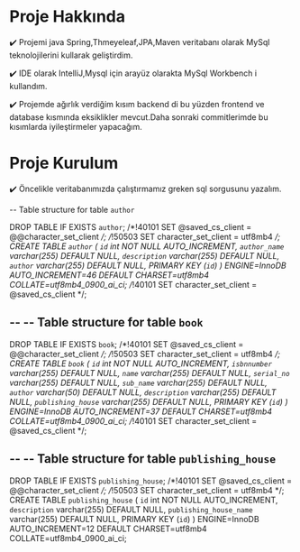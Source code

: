# Proje Hakkında

:heavy_check_mark: Projemi java Spring,Thmeyeleaf,JPA,Maven veritabanı olarak MySql teknolojilerini kullarak geliştirdim.

:heavy_check_mark: IDE olarak IntelliJ,Mysql için arayüz olarakta MySql Workbench i kullandım.

:heavy_check_mark: Projemde ağırlık verdiğim kısım backend di bu yüzden frontend ve database kısmında eksiklikler mevcut.Daha sonraki commitlerimde bu kısımlarda iyileştirmeler yapacağım. 

# Proje Kurulum
:heavy_check_mark: Öncelikle veritabanımızda çalıştırmamız greken sql sorgusunu yazalım.


-- Table structure for table `author`


DROP TABLE IF EXISTS `author`;
/*!40101 SET @saved_cs_client     = @@character_set_client */;
/*!50503 SET character_set_client = utf8mb4 */;
CREATE TABLE `author` (
  `id` int NOT NULL AUTO_INCREMENT,
  `author_name` varchar(255) DEFAULT NULL,
  `description` varchar(255) DEFAULT NULL,
  `author` varchar(255) DEFAULT NULL,
  PRIMARY KEY (`id`)
) ENGINE=InnoDB AUTO_INCREMENT=46 DEFAULT CHARSET=utf8mb4 COLLATE=utf8mb4_0900_ai_ci;
/*!40101 SET character_set_client = @saved_cs_client */;

--
-- Table structure for table `book`
--

DROP TABLE IF EXISTS `book`;
/*!40101 SET @saved_cs_client     = @@character_set_client */;
/*!50503 SET character_set_client = utf8mb4 */;
CREATE TABLE `book` (
  `id` int NOT NULL AUTO_INCREMENT,
  `isbnnumber` varchar(255) DEFAULT NULL,
  `name` varchar(255) DEFAULT NULL,
  `serial_no` varchar(255) DEFAULT NULL,
  `sub_name` varchar(255) DEFAULT NULL,
  `author` varchar(50) DEFAULT NULL,
  `description` varchar(255) DEFAULT NULL,
  `publishing_house` varchar(255) DEFAULT NULL,
  PRIMARY KEY (`id`)
) ENGINE=InnoDB AUTO_INCREMENT=37 DEFAULT CHARSET=utf8mb4 COLLATE=utf8mb4_0900_ai_ci;
/*!40101 SET character_set_client = @saved_cs_client */;

--
-- Table structure for table `publishing_house`
--

DROP TABLE IF EXISTS `publishing_house`;
/*!40101 SET @saved_cs_client     = @@character_set_client */;
/*!50503 SET character_set_client = utf8mb4 */;
CREATE TABLE `publishing_house` (
  `id` int NOT NULL AUTO_INCREMENT,
  `description` varchar(255) DEFAULT NULL,
  `publishing_house_name` varchar(255) DEFAULT NULL,
  PRIMARY KEY (`id`)
) ENGINE=InnoDB AUTO_INCREMENT=12 DEFAULT CHARSET=utf8mb4 COLLATE=utf8mb4_0900_ai_ci;
